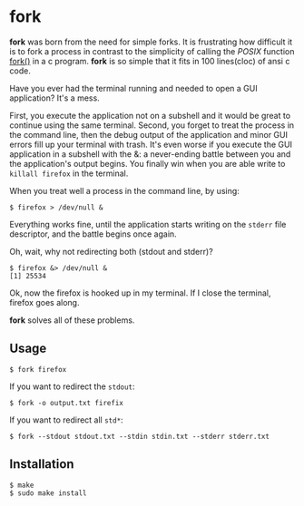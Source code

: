 # fork

**fork** was born from the need for simple forks. It is frustrating how difficult it is to fork a process in contrast to the simplicity of calling the *POSIX* function [fork()](http://man7.org/linux/man-pages/man2/fork.2.html) in a c program. **fork** is so simple that it fits in 100 lines(cloc) of ansi c code.

Have you ever had the terminal running and needed to open a GUI application? It's a mess.

First, you execute the application not on a subshell and it would be great to continue using the same terminal. Second, you forget to treat the process in the command line, then the debug output of the application and minor GUI errors fill up your terminal with trash. It's even worse if you execute the GUI application in a subshell with the &: a never-ending battle between you and the application's output begins. You finally win when you are able write to `killall firefox` in the terminal.

When you treat well a process in the command line, by using:

```
$ firefox > /dev/null &
```

Everything works fine, until the application starts writing on the `stderr` file descriptor, and the battle begins once again.

Oh, wait, why not redirecting both (stdout and stderr)?

```
$ firefox &> /dev/null &
[1] 25534
```

Ok, now the firefox is hooked up in my terminal. If I close the terminal, firefox goes along.

**fork** solves all of these problems.

## Usage

```
$ fork firefox
```

If you want to redirect the `stdout`:

```
$ fork -o output.txt firefix
```

If you want to redirect all `std*`:

```
$ fork --stdout stdout.txt --stdin stdin.txt --stderr stderr.txt
```

## Installation

```
$ make
$ sudo make install
```
